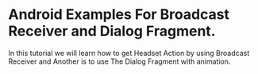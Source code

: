 <h1>Android Examples For Broadcast Receiver and Dialog Fragment.</h1>


<p>In this tutorial we will learn how to get Headset Action by using Broadcast Receiver and Another is to use The Dialog Fragment with animation.</p>
